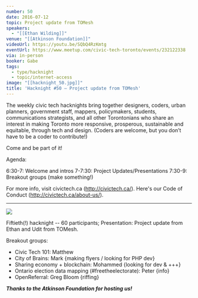 ```yaml
---
number: 50
date: 2016-07-12
topic: Project update from TOMesh
speakers:
  - "[[Ethan Wilding]]"
venue: "[[Atkinson Foundation]]"
videoUrl: https://youtu.be/SQbQ4RzKmtg
eventUrl: https://www.meetup.com/civic-tech-toronto/events/232122338
via: in-person
booker: Gabe
tags:
  - type/hacknight
  - topic/internet-access
image: "[[hacknight_50.jpg]]"
title: 'Hacknight #50 – Project update from TOMesh'
---
```


The weekly civic tech hacknights bring together designers, coders, urban planners, government staff, mappers, policymakers, students, communications strategists, and all other Torontonians who share an interest in making Toronto more responsive, prosperous, sustainable and equitable, through tech and design. (Coders are welcome, but you don’t have to be a coder to contribute!)

Come and be part of it!

Agenda:

6:30-7: Welcome and intros
7-7:30: Project Updates/Presentations
7:30-9: Breakout groups (make something!)

For more info, visit civictech.ca (http://civictech.ca/).
Here's our Code of Conduct (http://civictech.ca/about-us/).

---



![](https://mlydg0vejq30.i.optimole.com/w:827/h:620/q:mauto/f:best/https://civictech.ca/wp-content/uploads/2016/07/CnM1nZlWEAAjtZk.jpg)

Fiftieth(!) hacknight -- 60 participants;
Presentation: Project update from Ethan and Udit from TOMesh.

Breakout groups:
-   Civic Tech 101: Matthew
-   City of Brains: Mark {making flyers / looking for PHP dev}
-   Sharing economy + blockchain: Mohammed {looking for dev & +++}
-   Ontario election data mapping (#freetheelectorate): Peter {info}
-   OpenReferral: Greg Bloom {riffing}

***Thanks to the Atkinson Foundation for hosting us!***